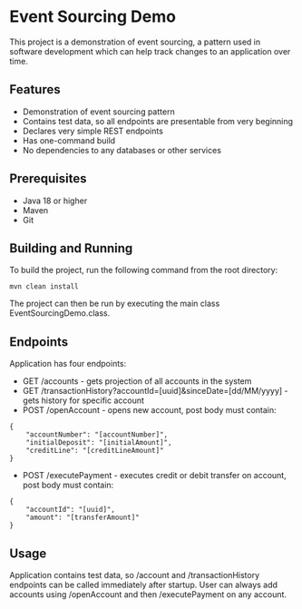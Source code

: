 # Event Sourcing Demo

This project is a demonstration of event sourcing, a pattern used in software development which can help track changes to an application over time.

## Features

- Demonstration of event sourcing pattern
- Contains test data, so all endpoints are presentable from very beginning
- Declares very simple REST endpoints
- Has one-command build
- No dependencies to any databases or other services

## Prerequisites

- Java 18 or higher
- Maven
- Git

## Building and Running

To build the project, run the following command from the root directory:

```
mvn clean install
```

The project can then be run by executing the main class EventSourcingDemo.class.

## Endpoints

Application has four endpoints:

- GET /accounts - gets projection of all accounts in the system
- GET /transactionHistory?accountId=[uuid]&sinceDate=[dd/MM/yyyy] - gets history for specific account
- POST /openAccount - opens new account, post body must contain:
```
{
    "accountNumber": "[accountNumber]",
    "initialDeposit": "[initialAmount]",
    "creditLine": "[creditLineAmount]"
}
```
- POST /executePayment - executes credit or debit transfer on account, post body must contain:
```
{
    "accountId": "[uuid]",
    "amount": "[transferAmount]"
}
```

## Usage

Application contains test data, so /account and /transactionHistory endpoints can be called immediately after startup.
User can always add accounts using /openAccount and then /executePayment on any account.